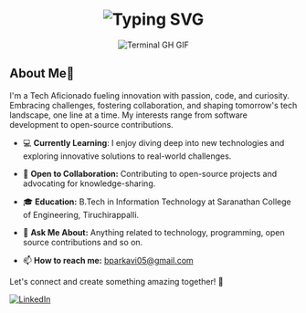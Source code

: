 <div align="center">
    <h1><img src="https://readme-typing-svg.herokuapp.com?font=Jetbrains+mono&size=40&duration=3000&color=33FF33&center=true&vCenter=true&width=435&lines=Hey..+I'm+Parkavi+B;This+is..;..my+Github..;" alt="Typing SVG"/></h1>
    <p><img src="termina-gh.gif" alt="Terminal GH GIF" /></p>
</div>

## About Me👋
I'm a Tech Aficionado fueling innovation with passion, code, and curiosity. Embracing challenges, fostering collaboration, and shaping tomorrow's tech landscape, one line at a time. My interests range from software development to open-source contributions.

- 💻 **Currently Learning**: I enjoy diving deep into new technologies and exploring innovative solutions to real-world challenges.
  
- 🌱 **Open to Collaboration:** Contributing to open-source projects and advocating for knowledge-sharing.
  
- 🎓 **Education:** B.Tech in Information Technology at Saranathan College of Engineering, Tiruchirappalli.
  
- 💬 **Ask Me About:** Anything related to technology, programming, open source contributions and so on.
  
- 📫 **How to reach me:** bparkavi05@gmail.com


Let's connect and create something amazing together! 🚀
<div align="left">
    <!-- Replace href with your links -->
    <a href="https://www.linkedin.com/in/https://www.linkedin.com/in/parkavi-b-85a215269//">
        <img src="https://img.shields.io/badge/LinkedIn-0077B5?style=for-the-badge&logo=linkedin&logoColor=white" alt="LinkedIn"/>
    </a>
</div>

<!---
parkavi2905/parkavi2905 is a ✨ special ✨ repository because its `README.md` (this file) appears on your GitHub profile.
You can click the Preview link to take a look at your changes.
--->
